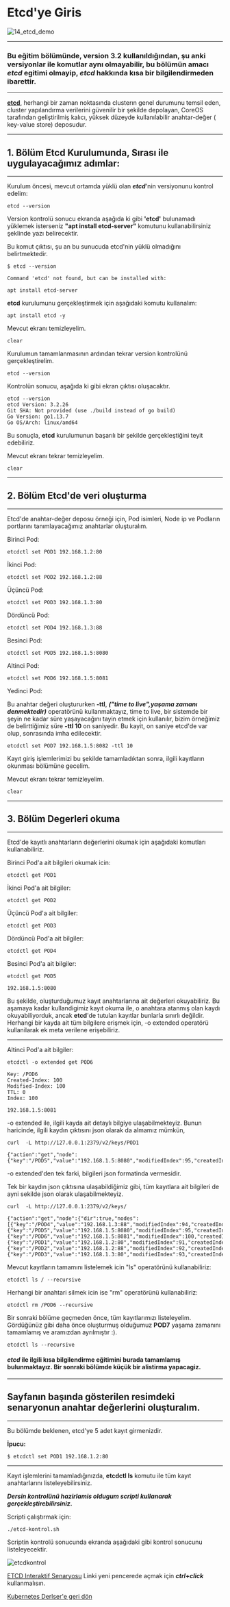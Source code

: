 
# Etcd'ye Giris
![14_etcd_demo](https://user-images.githubusercontent.com/66215655/143530621-e6654df1-166d-413a-84d3-02e97216a2b3.png)

----------------------------------------------------------------------
### Bu eğitim bölümünde, version 3.2 kullanıldığından, şu anki versiyonlar ile komutlar aynı olmayabilir, bu bölümün amacı ***etcd*** egitimi olmayip, ***etcd*** hakkında kısa bir bilgilendirmeden ibarettir.
---


**[etcd](https://etcd.io/)**, herhangi bir zaman noktasında clusterın  genel durumunu temsil eden, cluster yapılandırma verilerini güvenilir bir şekilde depolayan, CoreOS tarafından geliştirilmiş kalıcı, yüksek düzeyde kullanılabilir anahtar-değer ( key-value store) deposudur.


----------------------------------------------------------------------
## 1. Bölüm Etcd Kurulumunda, Sırası ile uygulayacağımız adımlar:
----------------------------------------------------------------------

Kurulum öncesi, mevcut ortamda yüklü olan ***etcd***'nin versiyonunu kontrol edelim:

```
etcd --version
```

Version kontrolü sonucu ekranda aşağıda ki gibi **'etcd'** bulunamadı yüklemek isterseniz
**"apt install etcd-server"** komutunu kullanabilirsiniz şeklinde yazı belirecektir.

Bu komut çıktısı, şu an bu sunucuda etcd'nin yüklü olmadığını belirtmektedir.

```
$ etcd --version

Command 'etcd' not found, but can be installed with:

apt install etcd-server
```

**etcd** kurulumunu gerçekleştirmek için aşağıdaki komutu kullanalım:

```
apt install etcd -y
```

Mevcut ekranı temizleyelim.

```
clear
```

Kurulumun tamamlanmasının ardından tekrar version kontrolünü gerçekleştirelim.

```
etcd --version
```

Kontrolün sonucu, aşağıda ki gibi ekran çıktısı oluşacaktır.
```
etcd --version
etcd Version: 3.2.26
Git SHA: Not provided (use ./build instead of go build)
Go Version: go1.13.7
Go OS/Arch: linux/amd64
```

Bu sonuçla, **etcd** kurulumunun başarılı bir şekilde gerçekleştiğini teyit edebiliriz.

Mevcut ekranı tekrar temizleyelim.

```
clear
```

----------------------------------------------------------------------
## 2. Bölüm Etcd'de veri oluşturma
----------------------------------------------------------------------

Etcd'de anahtar-değer deposu örneği için, Pod isimleri, Node ip ve Podların portlarını tanımlayacağımız anahtarlar oluşturalım.

Birinci Pod:

```
etcdctl set POD1 192.168.1.2:80
```

İkinci Pod:
```
etcdctl set POD2 192.168.1.2:88
```

Üçüncü Pod:
```
etcdctl set POD3 192.168.1.3:80
```

Dördüncü Pod:
```
etcdctl set POD4 192.168.1.3:88
```

Besinci Pod:
```
etcdctl set POD5 192.168.1.5:8080
```

Altinci Pod:
```
etcdctl set POD6 192.168.1.5:8081
```

Yedinci Pod:

Bu anahtar değeri oluştururken **-ttl**, ***("time to live",yaşama zamanı denmektedir)*** operatörünü kullanmaktayız, time to live, bir sistemde bir şeyin ne kadar süre yaşayacağını tayin etmek için kullanılır, bizim örneğimiz de belirttiğimiz süre **-ttl 10**  on saniyedir. Bu kayit, on saniye etcd'de var olup, sonrasında imha edilecektir.
```
etcdctl set POD7 192.168.1.5:8082 -ttl 10
```

Kayıt giriş işlemlerimizi bu şekilde tamamladıktan sonra, ilgili kayıtların okunması bölümüne gecelim.

Mevcut ekranı tekrar temizleyelim.
```
clear
```

----------------------------------------------------------------------
## 3. Bölüm Degerleri okuma
----------------------------------------------------------------------
Etcd'de kayıtlı anahtarların değerlerini okumak için aşağıdaki komutları kullanabiliriz.

Birinci Pod'a ait bilgileri okumak icin:
```
etcdctl get POD1
```

İkinci Pod'a ait bilgiler:
```
etcdctl get POD2
```

Üçüncü Pod'a ait bilgiler:
```
etcdctl get POD3
```

Dördüncü Pod'a ait bilgiler:
```
etcdctl get POD4
```

Besinci Pod'a ait bilgiler:
```
etcdctl get POD5
```

```
192.168.1.5:8080
```

Bu şekilde, oluşturduğumuz kayıt anahtarlarına ait değerleri okuyabiliriz.
Bu aşamaya kadar kullandigimiz kayıt okuma ile, o anahtara atanmış olan kaydı okuyabiliyorduk, ancak **etcd**'de tutulan kayıtlar bunlarla sınırlı değildir.
Herhangi bir kayda ait tüm bilgilere erişmek için, -o extended operatörü kullanilarak ek meta verilene erişebiliriz.

----
Altinci Pod'a ait bilgiler:
```
etcdctl -o extended get POD6
```

```
Key: /POD6
Created-Index: 100
Modified-Index: 100
TTL: 0
Index: 100

192.168.1.5:8081
```

-o extended ile, ilgili kayda ait detaylı bilgiye ulaşabilmekteyiz.
Bunun haricinde, ilgili kaydın çıktısını json olarak da almamız mümkün,

```
curl  -L http://127.0.0.1:2379/v2/keys/POD1
```

```
{"action":"get","node":{"key":"/POD5","value":"192.168.1.5:8080","modifiedIndex":95,"createdIndex":95}}
```

-o extended'den tek farki, bilgileri json formatinda vermesidir.

Tek bir kaydın json çıktısına ulaşabildiğimiz gibi, tüm kayıtlara ait bilgileri de ayni sekilde json olarak ulaşabilmekteyiz.
```
curl  -L http://127.0.0.1:2379/v2/keys/
```

```
{"action":"get","node":{"dir":true,"nodes":[{"key":"/POD4","value":"192.168.1.3:88","modifiedIndex":94,"createdIndex":94},{"key":"/POD5","value":"192.168.1.5:8080","modifiedIndex":95,"createdIndex":95},{"key":"/POD6","value":"192.168.1.5:8081","modifiedIndex":100,"createdIndex":100},{"key":"/POD1","value":"192.168.1.2:80","modifiedIndex":91,"createdIndex":91},{"key":"/POD2","value":"192.168.1.2:88","modifiedIndex":92,"createdIndex":92},{"key":"/POD3","value":"192.168.1.3:80","modifiedIndex":93,"createdIndex":93}]}}
```
Mevcut kayıtların tamamını listelemek icin "ls" operatörünü kullanabiliriz:
```
etcdctl ls / --recursive
```
Herhangi bir anahtari silmek icin ise "rm" operatörünü kullanabiliriz:
```
etcdctl rm /POD6 --recursive
```
Bir sonraki bölüme geçmeden önce, tüm kayıtlarımızı listeleyelim.
Gördüğünüz gibi daha önce oluşturmuş olduğumuz **POD7** yaşama zamanını tamamlamış ve aramızdan ayrılmıştır :).

```
etcdctl ls --recursive
```

#### ***etcd*** ile ilgili kısa bilgilendirme eğitimini burada tamamlamış bulunmaktayız. Bir sonraki bölümde küçük bir alistirma yapacagiz.


----------------------------------------------------------------------
## Sayfanın başında gösterilen resimdeki senaryonun anahtar değerlerini oluşturalım.
----------------------------------------------------------------------
Bu bölümde beklenen, etcd'ye 5 adet kayıt girmenizdir.

 **İpucu:**
 ```
 $ etcdctl set POD1 192.168.1.2:80
 ```
 ---
Kayıt işlemlerini tamamladığınızda, **etcdctl ls** komutu ile tüm kayıt anahtarlarını listeleyebilirsiniz.

***Dersin kontrolünü hazirlamis oldugum scripti kullanarak gerçekleştirebilirsiniz.***

Scripti çalıştırmak için:

```
./etcd-kontrol.sh
```

Scriptin kontrolü sonucunda ekranda aşağıdaki gibi kontrol sonucunu listeleyecektir.

![etcdkontrol](https://user-images.githubusercontent.com/66215655/143533976-19df0e6a-4f97-49ff-a5cb-e99aa186ce63.gif)

[ETCD Interaktif Senaryosu](https://www.katacoda.com/techakademi/scenarios/etcd) Linki yeni pencerede açmak için ***ctrl+click*** kullanmalısın.

[Kubernetes Derlser'e geri dön ](https://github.com/techakademi/KubernetesDersler)
